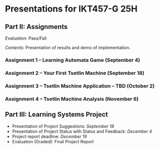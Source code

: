 # Presentations for IKT457-G 25H

## Part II: Assignments
_Evaluation:_ Pass/Fail

_Contents:_ Presentation of results and demo of implementation.

### Assignment 1 – Learning Automata Game (September 4)

### Assignment 2 – Your First Tsetlin Machine (September 18)

### Assignment 3 – Tsetlin Machine Application – TBD (October 2)

### Assignment 4 – Tsetlin Machine Analysis (November 6)

## Part III: Learning Systems Project
* Presentation of Project Suggestions: _September 18_
* Presentation of Project Status with Status and Feedback: _December 4_
* Project report deadline: _December 19_
* Evaluation (Graded): Final Project Report

